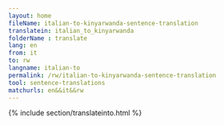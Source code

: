 ```yaml
---
layout: home
fileName: italian-to-kinyarwanda-sentence-translation
translatein: italian_to_kinyarwanda
folderName : translate
lang: en
from: it
to: rw
langname: italian-to
permalink: /rw/italian-to-kinyarwanda-sentence-translation
tool: sentence-translations
matchurls: en&&it&&rw
---
```

{% include section/translateinto.html %}
